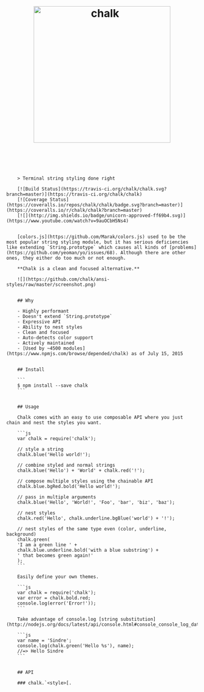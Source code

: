 <h1 align="center">
    <br>
    <br>
    <img width="360" src="https://cdn.jsdelivr.net/gh/chalk/chalk@19935d6484811c5e468817f846b7b3d417d7bf4a/logo.svg"
         alt="chalk">
    <br>
    <br>
    <br>
</h1>

        > Terminal string styling done right

        [![Build Status](https://travis-ci.org/chalk/chalk.svg?branch=master)](https://travis-ci.org/chalk/chalk)
        [![Coverage Status](https://coveralls.io/repos/chalk/chalk/badge.svg?branch=master)](https://coveralls.io/r/chalk/chalk?branch=master)
        [![](http://img.shields.io/badge/unicorn-approved-ff69b4.svg)](https://www.youtube.com/watch?v=9auOCbH5Ns4)


        [colors.js](https://github.com/Marak/colors.js) used to be the most popular string styling module, but it has serious deficiencies like extending `String.prototype` which causes all kinds of [problems](https://github.com/yeoman/yo/issues/68). Although there are other ones, they either do too much or not enough.

        **Chalk is a clean and focused alternative.**

        ![](https://github.com/chalk/ansi-styles/raw/master/screenshot.png)


        ## Why

        - Highly performant
        - Doesn't extend `String.prototype`
        - Expressive API
        - Ability to nest styles
        - Clean and focused
        - Auto-detects color support
        - Actively maintained
        - [Used by ~4500 modules](https://www.npmjs.com/browse/depended/chalk) as of July 15, 2015


        ## Install

        ```
        $ npm install --save chalk
        ```


        ## Usage

        Chalk comes with an easy to use composable API where you just chain and nest the styles you want.

        ```js
        var chalk = require('chalk');

        // style a string
        chalk.blue('Hello world!');

        // combine styled and normal strings
        chalk.blue('Hello') + 'World' + chalk.red('!');

        // compose multiple styles using the chainable API
        chalk.blue.bgRed.bold('Hello world!');

        // pass in multiple arguments
        chalk.blue('Hello', 'World!', 'Foo', 'bar', 'biz', 'baz');

        // nest styles
        chalk.red('Hello', chalk.underline.bgBlue('world') + '!');

        // nest styles of the same type even (color, underline, background)
        chalk.green(
        'I am a green line ' +
        chalk.blue.underline.bold('with a blue substring') +
        ' that becomes green again!'
        );
        ```

        Easily define your own themes.

        ```js
        var chalk = require('chalk');
        var error = chalk.bold.red;
        console.log(error('Error!'));
        ```

        Take advantage of console.log [string substitution](http://nodejs.org/docs/latest/api/console.html#console_console_log_data).

        ```js
        var name = 'Sindre';
        console.log(chalk.green('Hello %s'), name);
        //=> Hello Sindre
        ```


        ## API

        ### chalk.`<style>[.
<style>...](string, [string...])`

    Example: `chalk.red.bold.underline('Hello', 'world');`

    Chain [styles](#styles) and call the last one as a method with a string argument. Order doesn't matter, and later
    styles take precedent in case of a conflict. This simply means that `Chalk.red.yellow.green` is equivalent to
    `Chalk.green`.

    Multiple arguments will be separated by space.

    ### chalk.enabled

    Color support is automatically detected, but you can override it by setting the `enabled` property. You should
    however only do this in your own code as it applies globally to all chalk consumers.

    If you need to change this in a reusable module create a new instance:

    ```js
    var ctx = new chalk.constructor({enabled: false});
    ```

    ### chalk.supportsColor

    Detect whether the terminal [supports color](https://github.com/chalk/supports-color). Used internally and handled
    for you, but exposed for convenience.

    Can be overridden by the user with the flags `--color` and `--no-color`. For situations where using `--color` is not
    possible, add an environment variable `FORCE_COLOR` with any value to force color. Trumps `--no-color`.

    ### chalk.styles

    Exposes the styles as [ANSI escape codes](https://github.com/chalk/ansi-styles).

    Generally not useful, but you might need just the `.open` or `.close` escape code if you're mixing externally styled
    strings with your own.

    ```js
    var chalk = require('chalk');

    console.log(chalk.styles.red);
    //=> {open: '\u001b[31m', close: '\u001b[39m'}

    console.log(chalk.styles.red.open + 'Hello' + chalk.styles.red.close);
    ```

    ### chalk.hasColor(string)

    Check whether a string [has color](https://github.com/chalk/has-ansi).

    ### chalk.stripColor(string)

    [Strip color](https://github.com/chalk/strip-ansi) from a string.

    Can be useful in combination with `.supportsColor` to strip color on externally styled text when it's not supported.

    Example:

    ```js
    var chalk = require('chalk');
    var styledString = getText();

    if (!chalk.supportsColor) {
    styledString = chalk.stripColor(styledString);
    }
    ```


    ## Styles

    ### Modifiers

    - `reset`
    - `bold`
    - `dim`
    - `italic` *(not widely supported)*
    - `underline`
    - `inverse`
    - `hidden`
    - `strikethrough` *(not widely supported)*

    ### Colors

    - `black`
    - `red`
    - `green`
    - `yellow`
    - `blue` *(on Windows the bright version is used as normal blue is illegible)*
    - `magenta`
    - `cyan`
    - `white`
    - `gray`

    ### Background colors

    - `bgBlack`
    - `bgRed`
    - `bgGreen`
    - `bgYellow`
    - `bgBlue`
    - `bgMagenta`
    - `bgCyan`
    - `bgWhite`


    ## 256-colors

    Chalk does not support anything other than the base eight colors, which guarantees it will work on all terminals and
    systems. Some terminals, specifically `xterm` compliant ones, will support the full range of 8-bit colors. For this
    the lower level [ansi-256-colors](https://github.com/jbnicolai/ansi-256-colors) package can be used.


    ## Windows

    If you're on Windows, do yourself a favor and use [`cmder`](http://bliker.github.io/cmder/) instead of `cmd.exe`.


    ## Related

    - [chalk-cli](https://github.com/chalk/chalk-cli) - CLI for this module
    - [ansi-styles](https://github.com/chalk/ansi-styles/) - ANSI escape codes for styling strings in the terminal
    - [supports-color](https://github.com/chalk/supports-color/) - Detect whether a terminal supports color
    - [strip-ansi](https://github.com/chalk/strip-ansi) - Strip ANSI escape codes
    - [has-ansi](https://github.com/chalk/has-ansi) - Check if a string has ANSI escape codes
    - [ansi-regex](https://github.com/chalk/ansi-regex) - Regular expression for matching ANSI escape codes
    - [wrap-ansi](https://github.com/chalk/wrap-ansi) - Wordwrap a string with ANSI escape codes


    ## License

    MIT © [Sindre Sorhus](http://sindresorhus.com)
